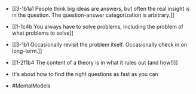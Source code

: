 - [[3-1b1a1 People think big ideas are answers, but often the real insight is in the question. The question-answer categorization is arbitrary.]]
- [[1-1c4b You always have to solve problems, including the problem of what problems to solve]]
- [[3-1b1 Occasionally revisit the problem itself. Occasionally check in on long-term.]]

- [[1-2f1b4 The content of a theory is in what it rules out (and how!)]]

- It's about how to find the right questions as fast as you can
- #MentalModels
